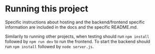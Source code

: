 # Running this project

Specific instructions about hosting and the backend/frontend specific information are included in the docs and the specific README.md.

Similarily to running other projects, when testing should run `npm install` followed by `npm run dev` to run the frontend. To start the backend should run `npm install` followed by `node server.js`.